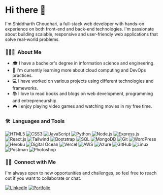 # Hi there 👋

I'm Shiddharth Choudhari, a full-stack web developer with hands-on experience on both front-end and back-end technologies. I'm passionate about building scalable, responsive and user-friendly web applications that solve real-world problems.

### 👨🏻‍💻 &nbsp;About Me

- 🎓 I have a bachelor's degree in information science and engineering.
- 🌱 I'm currently learning more about cloud computing and DevOps practices.
- 💻 I have worked on various projects using different technologies and frameworks.
- 📚 I love to read books and blogs on web development, programming and entrepreneurship.
- 🎮 I enjoy playing video games and watching movies in my free time.

### 🛠 &nbsp;Languages and Tools

![HTML5](https://img.shields.io/badge/-HTML5-E34F26?style=flat-square&logo=html5&logoColor=white)
![CSS3](https://img.shields.io/badge/-CSS3-1572B6?style=flat-square&logo=css3)
![JavaScript](https://img.shields.io/badge/-JavaScript-F7DF1E?style=flat-square&logo=javascript&logoColor=black)
![Python](https://img.shields.io/badge/-Python-3776AB?style=flat-square&logo=python&logoColor=white)
![Node.js](https://img.shields.io/badge/-Node.js-339933?style=flat-square&logo=node.js&logoColor=white)
![Express.js](https://img.shields.io/badge/-Express.js-000000?style=flat-square&logo=express&logoColor=white)
![React.js](https://img.shields.io/badge/-React.js-61DAFB?style=flat-square&logo=react&logoColor=black)
![Tailwind](https://img.shields.io/badge/-Tailwind-38B2AC?style=flat-square&logo=tailwind-css&logoColor=white)
![Bootstrap](https://img.shields.io/badge/-Bootstrap-7952B3?style=flat-square&logo=bootstrap&logoColor=white)
![SQL](https://img.shields.io/badge/-SQL-4479A1?style=flat-square&logo=mysql&logoColor=white)
![MongoDB](https://img.shields.io/badge/-MongoDB-47A248?style=flat-square&logo=mongodb&logoColor=white)
![Git](https://img.shields.io/badge/-Git-F05032?style=flat-square&logo=git&logoColor=white)
![WordPress](https://img.shields.io/badge/-WordPress-21759B?style=flat-square&logo=wordpress&logoColor=white)
![Heroku](https://img.shields.io/badge/-Heroku-430098?style=flat-square&logo=heroku&logoColor=white)
![Digital Ocean](https://img.shields.io/badge/-Digital%20Ocean-0080FF?style=flat-square&logo=digitalocean&logoColor=white)
![Vercel](https://img.shields.io/badge/-Vercel-000000?style=flat-square&logo=vercel&logoColor=white)
![AWS](https://img.shields.io/badge/-AWS-232F3E?style=flat-square&logo=amazon-aws&logoColor=white)
![Azure](https://img.shields.io/badge/-Azure-0089D6?style=flat-square&logo=microsoft-azure&logoColor=white)
![GitHub](https://img.shields.io/badge/-GitHub-181717?style=flat-square&logo=github&logoColor=white)
![Linux](https://img.shields.io/badge/-Linux-FCC624?style=flat-square&logo=linux&logoColor=black)
![Postman](https://img.shields.io/badge/-Postman-FF6C37?style=flat-square&logo=postman&logoColor=white)
![Photoshop](https://img.shields.io/badge/-Photoshop-31A8FF?style=flat-square&logo=adobe-photoshop&logoColor=white)

### 🤝🏻 &nbsp;Connect with Me 

I'm always open to new opportunities and challenges, so feel free to reach out if you want to collaborate or chat.

[![LinkedIn](https://img.shields.io/badge/-LinkedIn-0077B5?style=flat-square&logo=linkedin&logoColor=white)](https://www.linkedin.com/in/shiddharth-choudhari-aaa22b260/)
[![Portfolio](https://img.shields.io/badge/-Portfolio-FF7139?style=flat-square&logo=vercel&logoColor=white)](http://shiddharth-portfolio.vercel.app/)
